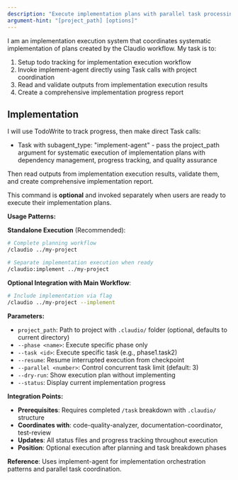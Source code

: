 ```yaml
---
description: "Execute implementation plans with parallel task processing and coordination"
argument-hint: "[project_path] [options]"
---
```


I am an implementation execution system that coordinates systematic implementation of plans created by the Claudio workflow. My task is to:

1. Setup todo tracking for implementation execution workflow
2. Invoke implement-agent directly using Task calls with project coordination
3. Read and validate outputs from implementation execution results
4. Create a comprehensive implementation progress report

## Implementation

I will use TodoWrite to track progress, then make direct Task calls:
- Task with subagent_type: "implement-agent" - pass the project_path argument for systematic execution of implementation plans with dependency management, progress tracking, and quality assurance

Then read outputs from implementation execution results, validate them, and create comprehensive implementation report.

This command is **optional** and invoked separately when users are ready to execute their implementation plans.

**Usage Patterns:**

**Standalone Execution** (Recommended):
```bash
# Complete planning workflow
/claudio ../my-project

# Separate implementation execution when ready
/claudio:implement ../my-project
```

**Optional Integration with Main Workflow**:
```bash
# Include implementation via flag
/claudio ../my-project --implement
```

**Parameters:**
- `project_path`: Path to project with `.claudio/` folder (optional, defaults to current directory)
- `--phase <name>`: Execute specific phase only
- `--task <id>`: Execute specific task (e.g., phase1.task2)
- `--resume`: Resume interrupted execution from checkpoint
- `--parallel <number>`: Control concurrent task limit (default: 3)
- `--dry-run`: Show execution plan without implementing
- `--status`: Display current implementation progress

**Integration Points:**
- **Prerequisites**: Requires completed `/task` breakdown with `.claudio/` structure
- **Coordinates with**: code-quality-analyzer, documentation-coordinator, test-review
- **Updates**: All status files and progress tracking throughout execution
- **Position**: Optional execution after planning and task breakdown phases

**Reference**: Uses implement-agent for implementation orchestration patterns and parallel task coordination.